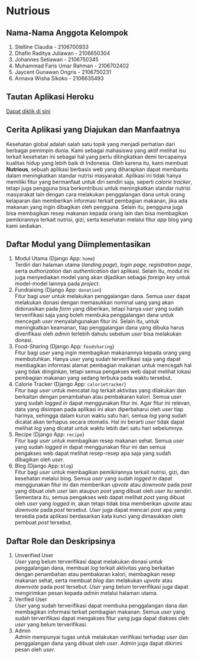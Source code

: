 # Nutrious
## Nama-Nama Anggota Kelompok
1. Stelline Claudia - 2106700933
2. Dhafin Raditya Juliawan - 2106650304
3. Johannes Setiawan - 2106750345
4. Muhammad Faris Umar Rahman - 2106702402
5. Jaycent Gunawan Ongris - 2106750231
6. Annava Wisha Sikoko - 2106635493

## Tautan Aplikasi Heroku
[Dapat diklik di sini](https://nutrious.herokuapp.com/)

## Cerita Aplikasi yang Diajukan dan Manfaatnya
Kesehatan global adalah salah satu topik yang menjadi perhatian dari berbagai pemimpin dunia. Kami sebagai mahasiswa yang aktif melihat isu terkait kesehatan ini sebagai hal yang perlu ditingkatkan demi tercapainya kualitas hidup yang lebih baik di Indonesia. Oleh karena itu, kami membuat **Nutrious**, sebuah aplikasi berbasis web yang diharapkan dapat membantu dalam meningkatkan standar nutrisi masyarakat. Aplikasi ini tidak hanya memiliki fitur yang bermanfaat untuk diri sendiri saja, seperti *calorie tracker*, tetapi juga pengguna bisa berkontribusi untuk meningkatkan standar nutrisi masyarakat lain dengan cara melakukan penggalangan dana untuk orang kelaparan dan memberikan informasi terkait pembagian makanan, jika ada makanan yang ingin dibagikan oleh pengguna. Selain itu, pengguna juga bisa membagikan resep makanan kepada orang lain dan bisa membagikan pemikirannya terkait nutrisi, gizi, serta kesehatan melalui fitur *app* blog yang kami sediakan. 

## Daftar Modul yang Diimplementasikan
1. Modul Utama (Django App: `home`)<br>
Terdiri dari halaman utama (*landing page*), *login page*, *registration page*, serta *authorization* dan *authentication* dari aplikasi. Selain itu, modul ini juga menyediakan model yang akan dijadikan sebagai *foreign key* untuk model-model lainnya pada *project*.
2. Fundraising (Django App: `donation`)<br>
Fitur bagi *user* untuk melakukan penggalangan dana. Semua *user* dapat melakukan donasi dengan memasukkan nominal uang yang akan didonasikan pada *form* yang diberikan, tetapi hanya *user* yang sudah terverifikasi saja yang boleh membuka penggalangan dana untuk mencegah *user* menyalahgunakan fitur ini. Selain itu, untuk meningkatkan keamanan, tiap penggalangan dana yang dibuka harus diverifikasi oleh *admin* terlebih dahulu sebelum *user* bisa melakukan donasi.
3. Food-Sharing (Django App: `foodsharing`)<br>
Fitur bagi *user* yang ingin membagikan makanannya kepada orang yang membutuhkan. Hanya *user* yang sudah terverifikasi saja yang dapat membagikan informasi alamat pembagian makanan untuk mencegah hal yang tidak diinginkan, tetapi semua pengakses web dapat melihat lokasi pembagian makanan yang sedang terbuka pada waktu tersebut.
4. Calorie Tracker (Django App: `calorietracker`)<br>
Fitur bagi *user* untuk mencatat *log* terkait aktivitas yang dilakukan dan berkaitan dengan penambahan atau pembakaran kalori. Semua *user* yang sudah *logged in* dapat menggunakan fitur ini. Agar fitur ini relevan, data yang disimpan pada aplikasi ini akan diperbaharui oleh *user* tiap harinya, sehingga dalam kurun waktu satu hari, semua *log* yang sudah dicatat akan terhapus secara otomatis. Hal ini berarti *user* tidak dapat melihat *log* yang dicatat untuk waktu lebih dari satu hari sebelumnya.
5. Recipe (Django App: `recipe`)<br>
Fitur bagi *user* untuk membagikan resep makanan sehat. Semua *user* yang sudah *logged in* dapat menggunakan fitur ini dan semua pengakses web dapat melihat resep-resep apa saja yang sudah dibagikan oleh *user*.
6. Blog (Django App: `blog`)<br>
Fitur bagi *user* untuk membagikan pemikirannya terkait nutrisi, gizi, dan kesehatan melalui blog. Semua *user* yang sudah *logged in* dapat menggunakan fitur ini dan memberikan *upvote* atau *downvote* pada *post* yang dibuat oleh *user* lain ataupun *post* yang dibuat oleh *user* itu sendiri. Sementara itu, semua pengakses web dapat melihat *post* yang dibuat oleh *user* yang *logged in*, akan tetapi tidak bisa memberikan *upvote* atau *downvote* pada *post* tersebut. *User* juga dapat mencari *post* apa yang tersedia pada aplikasi berdasarkan kata kunci yang dimasukkan oleh pembuat *post* tersebut.

## Daftar Role dan Deskripsinya
1. Unverified User<br>
*User* yang belum terverifikasi dapat melakukan donasi untuk penggalangan dana, membuat *log* terkait aktivitas yang berkaitan dengan penambahan atau pembakaran kalori, membagikan resep makanan sehat, serta membuat *blog* dan melakukan *upvote* atau *downvote* pada *post* tersebut. *User* yang belum terverifikasi juga dapat mengirimkan pesan kepada *admin* melalui halaman utama.
2. Verified User<br>
*User* yang sudah terverifikasi dapat membuka penggalangan dana dan membagikan informasi terkait pembagian makanan. Semua *user* yang sudah terverifikasi dapat mengakses fitur yang juga dapat diakses oleh *user* yang belum terverifikasi.
3. Admin<br>
*Admin* mempunyai tugas untuk melakukan verifikasi terhadap *user* dan penggalangan dana yang dibuat oleh *user*. *Admin* juga dapat dikirimi pesan oleh *user*.